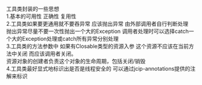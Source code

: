 工具类封装的一些思想          
    1.基本的可用性 正确性 复用性    
    2.工具类如果要更通用就不要吞异常 应该抛出异常 由外部调用者自行判断处理       
      抛出异常尽量不要一次性抛出一个大的Exception 
      调用者处理时可以选择catch一个大的Exception处理或catch所有异常分别处理  
    3.工具类的方法参数中 如果有Closable类型的资源入参 这个资源不应该在当前方法中关闭 而应该调用者关闭。              
      资源对象的创建者负责这个对象的生命周期，包括关闭/销毁   
    4.工具类最好显式地标识出是否是线程安全的  可以通过jcip-annotations提供的注解来标识